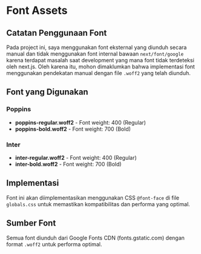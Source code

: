 # Font Assets

## Catatan Penggunaan Font

Pada project ini, saya menggunakan font eksternal yang diunduh secara manual dan tidak menggunakan font internal bawaan `next/font/google` karena terdapat masalah saat development yang mana font tidak terdeteksi oleh next.js. Oleh karena itu, mohon dimaklumkan bahwa implementasi font menggunakan pendekatan manual dengan file `.woff2` yang telah diunduh.

## Font yang Digunakan

### Poppins
- **poppins-regular.woff2** - Font weight: 400 (Regular)
- **poppins-bold.woff2** - Font weight: 700 (Bold)

### Inter
- **inter-regular.woff2** - Font weight: 400 (Regular)
- **inter-bold.woff2** - Font weight: 700 (Bold)

## Implementasi

Font ini akan diimplementasikan menggunakan CSS `@font-face` di file `globals.css` untuk memastikan kompatibilitas dan performa yang optimal.

## Sumber Font

Semua font diunduh dari Google Fonts CDN (fonts.gstatic.com) dengan format `.woff2` untuk performa optimal.
